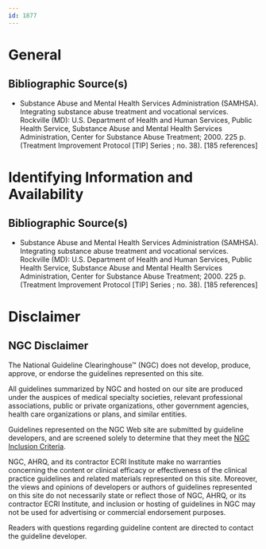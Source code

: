 ```yaml
---
id: 1877
---
```


# General

## Bibliographic Source(s)

- Substance Abuse and Mental Health Services Administration (SAMHSA). Integrating substance abuse treatment and vocational services. Rockville (MD): U.S. Department of Health and Human Services, Public Health Service, Substance Abuse and Mental Health Services Administration, Center for Substance Abuse Treatment; 2000. 225 p. (Treatment Improvement Protocol [TIP] Series ; no. 38). [185 references]

# Identifying Information and Availability

## Bibliographic Source(s)

- Substance Abuse and Mental Health Services Administration (SAMHSA). Integrating substance abuse treatment and vocational services. Rockville (MD): U.S. Department of Health and Human Services, Public Health Service, Substance Abuse and Mental Health Services Administration, Center for Substance Abuse Treatment; 2000. 225 p. (Treatment Improvement Protocol [TIP] Series ; no. 38). [185 references]

# Disclaimer

## NGC Disclaimer

The National Guideline Clearinghouse™ (NGC) does not develop, produce, approve, or endorse the guidelines represented on this site.

All guidelines summarized by NGC and hosted on our site are produced under the auspices of medical specialty societies, relevant professional associations, public or private organizations, other government agencies, health care organizations or plans, and similar entities.

Guidelines represented on the NGC Web site are submitted by guideline developers, and are screened solely to determine that they meet the [NGC Inclusion Criteria](/help-and-about/summaries/inclusion-criteria).

NGC, AHRQ, and its contractor ECRI Institute make no warranties concerning the content or clinical efficacy or effectiveness of the clinical practice guidelines and related materials represented on this site. Moreover, the views and opinions of developers or authors of guidelines represented on this site do not necessarily state or reflect those of NGC, AHRQ, or its contractor ECRI Institute, and inclusion or hosting of guidelines in NGC may not be used for advertising or commercial endorsement purposes.

Readers with questions regarding guideline content are directed to contact the guideline developer.

